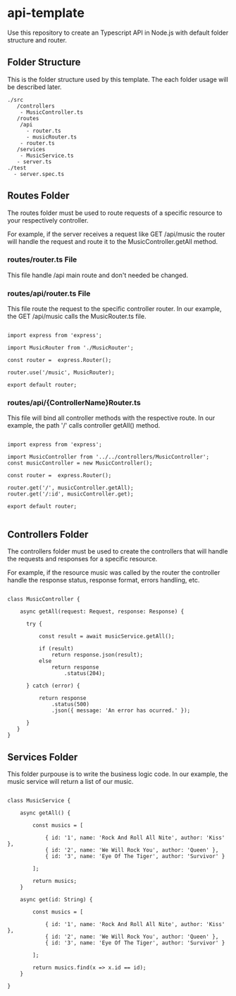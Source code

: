 # api-template

Use this repository to create an Typescript API in Node.js with default folder structure and router.

## Folder Structure

This is the folder structure used by this template. The each folder usage will be described later.

```
./src
   /controllers
    - MusicController.ts
   /routes
    /api
      - router.ts
      - musicRouter.ts
    - router.ts
   /services
    - MusicService.ts
   - server.ts
./test
  - server.spec.ts
```

## Routes Folder

The routes folder must be used to route requests of a specific resource to your respectively controller.

For example, if the server receives a request like GET /api/music the router will handle the request and route it to the MusicController.getAll method.

### routes/router.ts File

This file handle /api main route and don't needed be changed.

### routes/api/router.ts File

This file route the request to the specific controller router. In our example, the GET /api/music calls the MusicRouter.ts file.

```

import express from 'express';

import MusicRouter from './MusicRouter';

const router =  express.Router();

router.use('/music', MusicRouter);

export default router;

```

### routes/api/{ControllerName}Router.ts

This file will bind all controller methods with the respective route. In our example, the path '/' calls controller getAll() method.

```

import express from 'express';

import MusicController from '../../controllers/MusicController';
const musicController = new MusicController();

const router =  express.Router();

router.get('/', musicController.getAll);
router.get('/:id', musicController.get);

export default router;


```


## Controllers Folder

The controllers folder must be used to create the controllers that will handle the requests and responses for a specific resource.

For example, if the resource music was called by the router the controller handle the response status, response format, errors handling, etc.

```

class MusicController {

    async getAll(request: Request, response: Response) {

      try {

          const result = await musicService.getAll();

          if (result)
              return response.json(result);
          else
              return response
                  .status(204);

      } catch (error) {

          return response
              .status(500)
              .json({ message: 'An error has ocurred.' });

      }
   }
}

```

## Services Folder

This folder purpouse is to write the business logic code. In our example, the music service will return a list of our music.

```

class MusicService {

    async getAll() {

        const musics = [

            { id: '1', name: 'Rock And Roll All Nite', author: 'Kiss' },
            { id: '2', name: 'We Will Rock You', author: 'Queen' },
            { id: '3', name: 'Eye Of The Tiger', author: 'Survivor' }
        
        ];

        return musics;
    }

    async get(id: String) {

        const musics = [

            { id: '1', name: 'Rock And Roll All Nite', author: 'Kiss' },
            { id: '2', name: 'We Will Rock You', author: 'Queen' },
            { id: '3', name: 'Eye Of The Tiger', author: 'Survivor' }
        
        ];

        return musics.find(x => x.id == id);
    }

}


```

